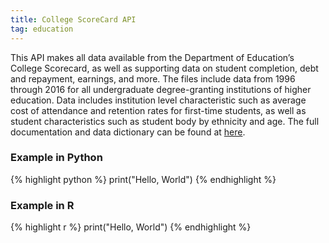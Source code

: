 ```yaml
---
title: College ScoreCard API
tag: education
---
```

This API makes all data available from the Department of Education’s College Scorecard, as well as supporting data on student completion, debt and repayment, earnings, and more. The files include data from 1996 through 2016 for all undergraduate degree-granting institutions of higher education. Data includes institution level characteristic such as average cost of attendance and retention rates for first-time students, as well as student characteristics such as student body by ethnicity and age. 
The full documentation and data dictionary can be found at [here](https://collegescorecard.ed.gov/data/documentation/).

### Example in Python
{% highlight python %}
print("Hello, World")
{% endhighlight %}

### Example in R
{% highlight r %}
print("Hello, World")
{% endhighlight %}

